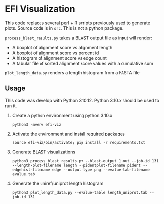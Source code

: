 # EFI Visualization
This code replaces several perl + R scripts previously used to generate plots. Source code is in `src`. This is not a python package.

`process_blast_results.py` takes a BLAST output file as input will render:
- A boxplot of alignment score vs alignment length
- A boxplot of alignment score vs percent id
- A histogram of alignment score vs edge count
- A tabular file of sorted alignment score values with a cumulative sum

`plot_length_data.py` renders a length histogram from a FASTA file

## Usage
This code was develop with Python 3.10.12. Python 3.10.x should be used to run it.

1. Create a python environment using python 3.10.x
   ```
   python3 -mvenv efi-viz
   ```

2. Activate the environment and install required packages
   ```
   source efi-viz/bin/activate; pip install -r requirements.txt
   ```

3. Generate BLAST visualizations
   ```
   python3 process_blast_results.py --blast-output 1.out --job-id 131 --length-plot-filename length --pidentplot-filename pident --edgehist-filename edge --output-type png --evalue-tab-filename evalue.tab
   ```

4. Generate the uniref/uniprot length histogram
   ```
   python3 plot_length_data.py --evalue-table length_uniprot.tab --job-id 131
   ```
